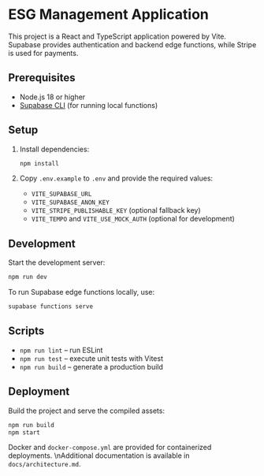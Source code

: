 # ESG Management Application

This project is a React and TypeScript application powered by Vite. Supabase provides authentication and backend edge functions, while Stripe is used for payments.

## Prerequisites

- Node.js 18 or higher
- [Supabase CLI](https://supabase.com/docs/guides/cli) (for running local functions)

## Setup

1. Install dependencies:

   ```bash
   npm install
   ```

2. Copy `.env.example` to `.env` and provide the required values:

   - `VITE_SUPABASE_URL`
   - `VITE_SUPABASE_ANON_KEY`
   - `VITE_STRIPE_PUBLISHABLE_KEY` (optional fallback key)
   - `VITE_TEMPO` and `VITE_USE_MOCK_AUTH` (optional for development)

## Development

Start the development server:

```bash
npm run dev
```

To run Supabase edge functions locally, use:

```bash
supabase functions serve
```

## Scripts

- `npm run lint` – run ESLint
- `npm run test` – execute unit tests with Vitest
- `npm run build` – generate a production build

## Deployment

Build the project and serve the compiled assets:

```bash
npm run build
npm start
```

Docker and `docker-compose.yml` are provided for containerized deployments.
\nAdditional documentation is available in `docs/architecture.md`.
